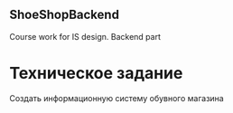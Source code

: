 ## ShoeShopBackend
Course work for IS design. Backend part

# Техническое задание
Создать информационную систему обувного магазина
